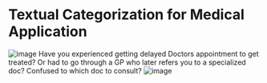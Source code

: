 # Textual Categorization for Medical Application
![image](https://user-images.githubusercontent.com/61950234/111899100-c1bdb300-8a00-11eb-9acc-662ebf117c67.png)
Have you experienced getting delayed Doctors appointment to get treated? Or had to go through a GP who later refers you to a specialized doc? Confused to which doc to consult?
![image](https://user-images.githubusercontent.com/61950234/111899105-c97d5780-8a00-11eb-89c5-8505aa5bf777.png)

